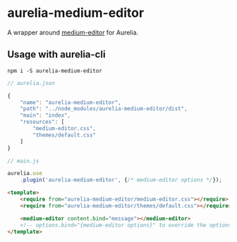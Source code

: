 # aurelia-medium-editor
A wrapper around [medium-editor](https://github.com/yabwe/medium-editor) for Aurelia.

## Usage with aurelia-cli
```
npm i -S aurelia-medium-editor
```

```js
// aurelia.json

{
    "name": "aurelia-medium-editor",
    "path": "../node_modules/aurelia-medium-editor/dist",
    "main": "index",
    "resources": [
        "medium-editor.css",
        "themes/default.css"
    ]
}
```

```js
// main.js

aurelia.use
    .plugin('aurelia-medium-editor', {/* medium-editor options */});
```

```html
<template>
    <require from="aurelia-medium-editor/medium-editor.css"></require>
    <require from="aurelia-medium-editor/themes/default.css"></require>

    <medium-editor content.bind="message"></medium-editor>
    <!-- options.bind="{medium-editor options}" to override the options for a particular instance -->
</template>
```
